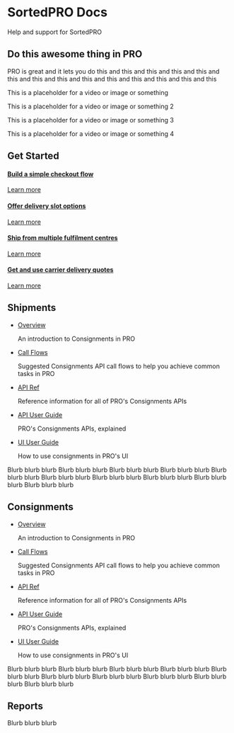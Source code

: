 <head>
    <script src="https://kit.fontawesome.com/ae1b65f155.js" crossorigin="anonymous"></script>
</head>

<style type="text/css">
    .col-md-10 {
        width: 100%;
    }

    .sideaffix {
        display: none;
    }

    .subnav {
        display: none !important;
    }

    .page-stats {
        display: none !important;
    }
</style>

<div class="header-container">
    <h1 id="big-header" class="text--underlined text--header"><span>SortedPRO </span><span>Docs</span></h1>
    <p class="text--center">
        Help and support for SortedPRO
    </p>
</div>
<div class="landing-container">
    <h2>Do this awesome thing in PRO</h2>
    <div class="two-columns">    
        <p>PRO is great and it lets you do this and this and this and this and this and this and this and this and this and this and this and this and this and this </p>
        <p>This is a placeholder for a video or image or something</p>
        <p>This is a placeholder for a video or image or something 2</p>
        <p>This is a placeholder for a video or image or something 3</p>
        <p>This is a placeholder for a video or image or something 4</p>
    </div>    
</div>
<div class="landing-container">
    <h2>Get Started</h2>
    <div class="bg-light globalSpacer1">
        <div class="landing-button-container">
            <div class="styles-module--dualQuad--OrVsV">
                <a href="/pro/api/help/flows/classic_flow.html" class="styles-module--messageBlock--7l7wn">
                    <i class="fas fa-shopping-basket"></i>
                    <h4>Build a simple checkout flow</h4>
                    <p class="link-pink" href="/pro/api/help/flows/classic_flow.html">Learn more</p>
                </a>
                <a href="/pro/api/help/flows/consumer_options_flow.html" class="styles-module--messageBlock--7l7wn">
                    <i class="fas fa-truck"></i>
                    <h4>Offer delivery slot options</h4>
                    <p class="link-pink" href="/pro/api/help/flows/consumer_options_flow.html">Learn more</p>
                </a>
                <a href="/pro/api/help/flows/order_flex_flow.html" class="styles-module--messageBlock--7l7wn">
                    <i class="fas fa-boxes"></i>
                    <h4>Ship from multiple fulfilment centres</h4>
                    <p class="link-pink" href="/pro/api/help/flows/order_flex_flow.html">Learn more</p>
                </a>
                <a href="/pro/api/help/flows/quotes_flow.html" class="styles-module--messageBlock--7l7wn">
                    <i class="fas fa-credit-card"></i>
                    <h4>Get and use carrier delivery quotes</h4>
                    <p class="link-pink" href="/pro/api/help/flows/quotes_flow.html">Learn more</p>
                </a>
            </div>
        </div>
    </div>
</div>
<div class="landing-container">
    <h2>Shipments</h2>
    <div class="two-columns">
        <ul class="fa-ul">
            <li><span class="fa-li"><i class="fas fa-check-square"></i></span><a href="/pro/api/help/introduction.html">Overview</a><p>An introduction to Consignments in PRO</p></li>
            <li><span class="fa-li"><i class="fas fa-check-square"></i></span><a href="/pro/api/help/flows.html">Call Flows</a><p>Suggested Consignments API call flows to help you achieve common tasks in PRO</p></li>
            <li><span class="fa-li"><i class="fas fa-check-square"></i></span><a href="https://docs.electioapp.com/#/api">API Ref</a><p>Reference information for all of PRO's Consignments APIs</p></li>
            <li><span class="fa-li"><i class="fas fa-check-square"></i></span><a href="/pro/api/help/introduction.html">API User Guide</a><p>PRO's Consignments APIs, explained</p></li>
            <li><span class="fa-li"><i class="fas fa-check-square"></i></span><a href="/pro/api/help/introduction.html">UI User Guide</a><p>How to use consignments in PRO's UI</p></li>            
        </ul>
        <p>Blurb blurb blurb Blurb blurb blurb Blurb blurb blurb Blurb blurb blurb Blurb blurb blurb Blurb blurb blurb Blurb blurb blurb Blurb blurb blurb Blurb blurb blurb Blurb blurb blurb </p>
    </div>   
</div>
<div class="landing-container">
    <h2>Consignments</h2>
    <div class="two-columns">
        <ul class="fa-ul">
            <li><span class="fa-li"><i class="fas fa-check-square"></i></span><a href="/pro/api/help/introduction.html">Overview</a><p>An introduction to Consignments in PRO</p></li>
            <li><span class="fa-li"><i class="fas fa-check-square"></i></span><a href="/pro/api/help/flows.html">Call Flows</a><p>Suggested Consignments API call flows to help you achieve common tasks in PRO</p></li>
            <li><span class="fa-li"><i class="fas fa-check-square"></i></span><a href="https://docs.electioapp.com/#/api">API Ref</a><p>Reference information for all of PRO's Consignments APIs</p></li>
            <li><span class="fa-li"><i class="fas fa-check-square"></i></span><a href="/pro/api/help/introduction.html">API User Guide</a><p>PRO's Consignments APIs, explained</p></li>
            <li><span class="fa-li"><i class="fas fa-check-square"></i></span><a href="/pro/api/help/introduction.html">UI User Guide</a><p>How to use consignments in PRO's UI</p></li>            
        </ul>
        <p>Blurb blurb blurb Blurb blurb blurb Blurb blurb blurb Blurb blurb blurb Blurb blurb blurb Blurb blurb blurb Blurb blurb blurb Blurb blurb blurb Blurb blurb blurb Blurb blurb blurb </p>
    </div>    
</div>
<div class="landing-container">
    <h2>Reports</h2>
    <p>Blurb blurb blurb</p>    
</div>